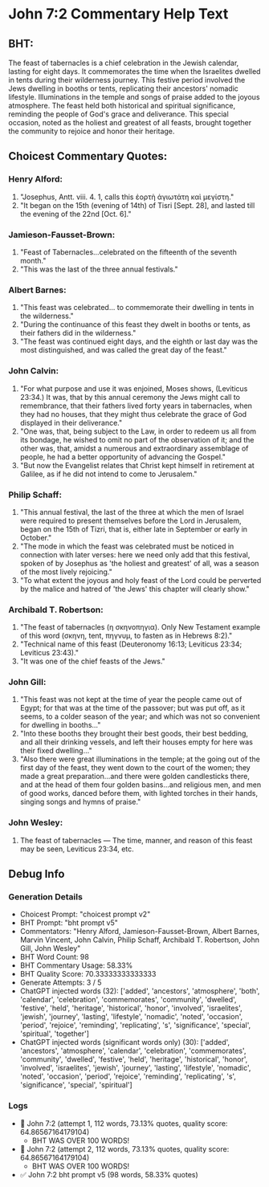 # John 7:2 Commentary Help Text

## BHT:
The feast of tabernacles is a chief celebration in the Jewish calendar, lasting for eight days. It commemorates the time when the Israelites dwelled in tents during their wilderness journey. This festive period involved the Jews dwelling in booths or tents, replicating their ancestors' nomadic lifestyle. Illuminations in the temple and songs of praise added to the joyous atmosphere. The feast held both historical and spiritual significance, reminding the people of God's grace and deliverance. This special occasion, noted as the holiest and greatest of all feasts, brought together the community to rejoice and honor their heritage.

## Choicest Commentary Quotes:
### Henry Alford:
1. "Josephus, Antt. viii. 4. 1, calls this ἑορτὴ ἁγιωτάτη καὶ μεγίστη." 
2. "It began on the 15th (evening of 14th) of Tisri [Sept. 28], and lasted till the evening of the 22nd [Oct. 6]."

### Jamieson-Fausset-Brown:
1. "Feast of Tabernacles...celebrated on the fifteenth of the seventh month."
2. "This was the last of the three annual festivals."

### Albert Barnes:
1. "This feast was celebrated... to commemorate their dwelling in tents in the wilderness." 
2. "During the continuance of this feast they dwelt in booths or tents, as their fathers did in the wilderness."
3. "The feast was continued eight days, and the eighth or last day was the most distinguished, and was called the great day of the feast."

### John Calvin:
1. "For what purpose and use it was enjoined, Moses shows, (Leviticus 23:34.) It was, that by this annual ceremony the Jews might call to remembrance, that their fathers lived forty years in tabernacles, when they had no houses, that they might thus celebrate the grace of God displayed in their deliverance."
2. "One was, that, being subject to the Law, in order to redeem us all from its bondage, he wished to omit no part of the observation of it; and the other was, that, amidst a numerous and extraordinary assemblage of people, he had a better opportunity of advancing the Gospel."
3. "But now the Evangelist relates that Christ kept himself in retirement at Galilee, as if he did not intend to come to Jerusalem."

### Philip Schaff:
1. "This annual festival, the last of the three at which the men of Israel were required to present themselves before the Lord in Jerusalem, began on the 15th of Tizri, that is, either late in September or early in October."
2. "The mode in which the feast was celebrated must be noticed in connection with later verses: here we need only add that this festival, spoken of by Josephus as 'the holiest and greatest' of all, was a season of the most lively rejoicing."
3. "To what extent the joyous and holy feast of the Lord could be perverted by the malice and hatred of 'the Jews' this chapter will clearly show."

### Archibald T. Robertson:
1. "The feast of tabernacles (η σκηνοπηγια). Only New Testament example of this word (σκηνη, tent, πηγνυμ, to fasten as in Hebrews 8:2)."
2. "Technical name of this feast (Deuteronomy 16:13; Leviticus 23:34; Leviticus 23:43)."
3. "It was one of the chief feasts of the Jews."

### John Gill:
1. "This feast was not kept at the time of year the people came out of Egypt; for that was at the time of the passover; but was put off, as it seems, to a colder season of the year; and which was not so convenient for dwelling in booths..."
2. "Into these booths they brought their best goods, their best bedding, and all their drinking vessels, and left their houses empty for here was their fixed dwelling..."
3. "Also there were great illuminations in the temple; at the going out of the first day of the feast, they went down to the court of the women; they made a great preparation...and there were golden candlesticks there, and at the head of them four golden basins...and religious men, and men of good works, danced before them, with lighted torches in their hands, singing songs and hymns of praise."

### John Wesley:
1. The feast of tabernacles — The time, manner, and reason of this feast may be seen, Leviticus 23:34, etc.


## Debug Info
### Generation Details
- Choicest Prompt: "choicest prompt v2"
- BHT Prompt: "bht prompt v5"
- Commentators: "Henry Alford, Jamieson-Fausset-Brown, Albert Barnes, Marvin Vincent, John Calvin, Philip Schaff, Archibald T. Robertson, John Gill, John Wesley"
- BHT Word Count: 98
- BHT Commentary Usage: 58.33%
- BHT Quality Score: 70.33333333333333
- Generate Attempts: 3 / 5
- ChatGPT injected words (32):
	['added', 'ancestors', 'atmosphere', 'both', 'calendar', 'celebration', 'commemorates', 'community', 'dwelled', 'festive', 'held', 'heritage', 'historical', 'honor', 'involved', 'israelites', 'jewish', 'journey', 'lasting', 'lifestyle', 'nomadic', 'noted', 'occasion', 'period', 'rejoice', 'reminding', 'replicating', 's', 'significance', 'special', 'spiritual', 'together']
- ChatGPT injected words (significant words only) (30):
	['added', 'ancestors', 'atmosphere', 'calendar', 'celebration', 'commemorates', 'community', 'dwelled', 'festive', 'held', 'heritage', 'historical', 'honor', 'involved', 'israelites', 'jewish', 'journey', 'lasting', 'lifestyle', 'nomadic', 'noted', 'occasion', 'period', 'rejoice', 'reminding', 'replicating', 's', 'significance', 'special', 'spiritual']

### Logs
- 🔄 John 7:2 (attempt 1, 112 words, 73.13% quotes, quality score: 64.86567164179104) 
	- BHT WAS OVER 100 WORDS!
- 🔄 John 7:2 (attempt 2, 112 words, 73.13% quotes, quality score: 64.86567164179104) 
	- BHT WAS OVER 100 WORDS!
- ✅ John 7:2 bht prompt v5 (98 words, 58.33% quotes)